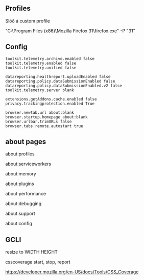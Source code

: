 ## Profiles

Slóð á custom profile

"C:\Program Files (x86)\Mozilla Firefox 31\firefox.exe" -P "31"

## Config

`toolkit.telemetry.archive.enabled false`  
`toolkit.telemetry.enabled false`  
`toolkit.telemetry.unified false`  

`datareporting.healthreport.uploadEnabled false`  
`datareporting.policy.dataSubmissionEnabled false`  
`datareporting.policy.dataSubmissionEnabled.v2 false`  
`toolkit.telemetry.server blank`  

`extensions.getAddons.cache.enabled false`  
`privacy.trackingprotection.enabled True`  

`browser.newtab.url about:blank`  
`browser.startup.homepage about:blank`  
`browser.urlbar.trimURLs false`  
`browser.tabs.remote.autostart true`  

## about pages

about:profiles

about:serviceworkers

about:memory

about:plugins

about:performance

about:debugging

about:support

about:config

## GCLI

resize to WIDTH HEIGHT

csscoverage start, stop, report

https://developer.mozilla.org/en-US/docs/Tools/CSS_Coverage

